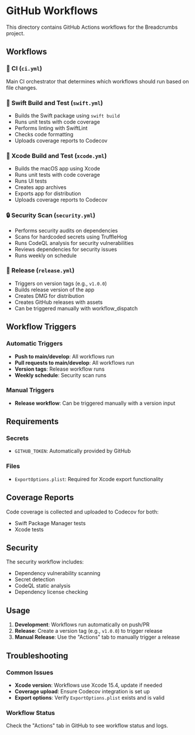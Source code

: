 # GitHub Workflows

This directory contains GitHub Actions workflows for the Breadcrumbs project.

## Workflows

### 🚀 CI (`ci.yml`)
Main CI orchestrator that determines which workflows should run based on file changes.

### 🔨 Swift Build and Test (`swift.yml`)
- Builds the Swift package using `swift build`
- Runs unit tests with code coverage
- Performs linting with SwiftLint
- Checks code formatting
- Uploads coverage reports to Codecov

### 📱 Xcode Build and Test (`xcode.yml`)
- Builds the macOS app using Xcode
- Runs unit tests with code coverage
- Runs UI tests
- Creates app archives
- Exports app for distribution
- Uploads coverage reports to Codecov

### 🔒 Security Scan (`security.yml`)
- Performs security audits on dependencies
- Scans for hardcoded secrets using TruffleHog
- Runs CodeQL analysis for security vulnerabilities
- Reviews dependencies for security issues
- Runs weekly on schedule

### 🚀 Release (`release.yml`)
- Triggers on version tags (e.g., `v1.0.0`)
- Builds release version of the app
- Creates DMG for distribution
- Creates GitHub releases with assets
- Can be triggered manually with workflow_dispatch

## Workflow Triggers

### Automatic Triggers
- **Push to main/develop**: All workflows run
- **Pull requests to main/develop**: All workflows run
- **Version tags**: Release workflow runs
- **Weekly schedule**: Security scan runs

### Manual Triggers
- **Release workflow**: Can be triggered manually with a version input

## Requirements

### Secrets
- `GITHUB_TOKEN`: Automatically provided by GitHub

### Files
- `ExportOptions.plist`: Required for Xcode export functionality

## Coverage Reports

Code coverage is collected and uploaded to Codecov for both:
- Swift Package Manager tests
- Xcode tests

## Security

The security workflow includes:
- Dependency vulnerability scanning
- Secret detection
- CodeQL static analysis
- Dependency license checking

## Usage

1. **Development**: Workflows run automatically on push/PR
2. **Release**: Create a version tag (e.g., `v1.0.0`) to trigger release
3. **Manual Release**: Use the "Actions" tab to manually trigger a release

## Troubleshooting

### Common Issues
- **Xcode version**: Workflows use Xcode 15.4, update if needed
- **Coverage upload**: Ensure Codecov integration is set up
- **Export options**: Verify `ExportOptions.plist` exists and is valid

### Workflow Status
Check the "Actions" tab in GitHub to see workflow status and logs.
